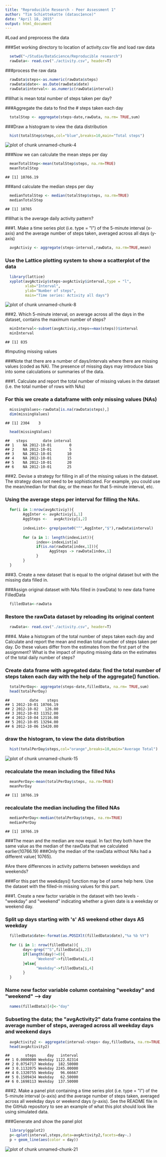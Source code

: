 ```yaml
---
title: "Reproducible Research - Peer Assessment 1"
author: "Tim Schiettekatte (datasc1ence)"
date: "April 18, 2015"
output: html_document
---
```


#Load and preprocess the data

###Set working directory to location of activity.csv file and load raw data


```r
  setwd("~/Studie/DataScience/Reproducible research")
  rawData<- read.csv("./activity.csv", header=T)
```

###process the raw data

```r
  rawData$steps<-as.numeric(rawData$steps)
  rawData$date<- as.Date(rawData$date)
  rawData$interval<- as.numeric(rawData$interval)
```

#What is mean total number of steps taken per day?

###Aggregate the data to find the # steps taken each day


```r
  totalStep <- aggregate(steps~date,rawData, na.rm= TRUE,sum)
```

###Draw a histogram to view the data distribution


```r
  hist(totalStep$steps,col="blue",breaks=10,main="Total steps")
```

![plot of chunk unnamed-chunk-4](figure/unnamed-chunk-4-1.png) 

###Now we can calculate the mean steps per day


```r
  meanTotalStep<-mean(totalStep$steps, na.rm=TRUE)
  meanTotalStep
```

```
## [1] 10766.19
```

###and calculate the median steps per day

```r
  medianTotalStep <- median(totalStep$steps, na.rm=TRUE)
  medianTotalStep 
```

```
## [1] 10765
```

#What is the average daily activity pattern?

###1. Make a time series plot (i.e. type = "l") of the 5-minute interval (x-axis) and the average number of steps taken, averaged across all days (y-axis)


```r
  avgActiviy <- aggregate(steps~interval,rawData, na.rm=TRUE,mean)
```

### Use the Lattice plotting system to show a scatterplot of the data


```r
  library(lattice)
  xyplot(avgActiviy$steps~avgActiviy$interval,type = "l",
         xlab="Interval",
         ylab="Number of steps",
         main="Time series: Activity all days")
```

![plot of chunk unnamed-chunk-8](figure/unnamed-chunk-8-1.png) 

###2. Which 5-minute interval, on average across all the days in the dataset, contains the maximum number of steps?


```r
  minInterval<-subset(avgActiviy,steps==max(steps))$interval
  minInterval
```

```
## [1] 835
```

#Imputing missing values

###Note that there are a number of days/intervals where there are missing values (coded as NA). The presence of missing days may introduce bias into some calculations or summaries of the data.

###1. Calculate and report the total number of missing values in the dataset (i.e. the total number of rows with NAs)

### For this we create a dataframe with only missing values (NAs)

```r
  missingValues<-rawData[is.na(rawData$steps),]
  dim(missingValues)
```

```
## [1] 2304    3
```

```r
  head(missingValues)
```

```
##   steps       date interval
## 1    NA 2012-10-01        0
## 2    NA 2012-10-01        5
## 3    NA 2012-10-01       10
## 4    NA 2012-10-01       15
## 5    NA 2012-10-01       20
## 6    NA 2012-10-01       25
```

###2. Devise a strategy for filling in all of the missing values in the dataset. The strategy does not need to be sophisticated. For example, you could use the mean/median for that day, or the mean for that 5-minute interval, etc.

### Using the average steps per interval for filling the NAs.


```r
  for(i in 1:nrow(avgActiviy)){
        AggInter <- avgActiviy[i,1]   
        AggSteps <-   avgActiviy[i,2] 
        
        indexList<- grep(paste0("^",AggInter,"$"),rawData$interval)
        
        for (a in 1: length(indexList)){
              index<-indexList[a]
              if(is.na(rawData[index,1])){
                    AggSteps -> rawData[index,1]     
              }
        }
  }
```

###3. Create a new dataset that is equal to the original dataset but with the missing data filled in.

###Assign original dataset with NAs filled in (rawData) to new data frame FilledData


```r
  filledData<-rawData
```

### Restore the rawData dataset by reloading its original content


```r
  rawData<- read.csv("./activity.csv", header=T)
```

###4. Make a histogram of the total number of steps taken each day and Calculate and report the mean and median total number of steps taken per day. Do these values differ from the estimates from the first part of the assignment? What is the impact of imputing missing data on the estimates of the total daily number of steps?

### Create data frame with agregated data: find the total number of steps taken each day with the help of the aggregate() function.


```r
  totalPerDay<- aggregate(steps~date,filledData, na.rm= TRUE,sum)
  head(totalPerDay)  
```

```
##         date    steps
## 1 2012-10-01 10766.19
## 2 2012-10-02   126.00
## 3 2012-10-03 11352.00
## 4 2012-10-04 12116.00
## 5 2012-10-05 13294.00
## 6 2012-10-06 15420.00
```

### draw the histogram, to view the data distribution


```r
  hist(totalPerDay$steps,col="orange",breaks=10,main="Average Total")
```

![plot of chunk unnamed-chunk-15](figure/unnamed-chunk-15-1.png) 

### recalculate the mean including the filled NAs

```r
  meanPerDay<-mean(totalPerDay$steps, na.rm=TRUE)
  meanPerDay
```

```
## [1] 10766.19
```

### recalculate the median including the filled NAs

```r
  medianPerDay<-median(totalPerDay$steps, na.rm=TRUE)
  medianPerDay
```

```
## [1] 10766.19
```

###The mean and the median are now equal. In fact they both have the same value as the median of the rawData that we calculated earlier(10766.19)
###Only the median of the rawData without NAs had a different value( 10765).

#Are there differences in activity patterns between weekdays and weekends?

###For this part the weekdays() function may be of some help here. Use the dataset with the filled-in missing values for this part.

###1. Create a new factor variable in the dataset with two levels - "weekday" and "weekend" indicating whether a given date is a weekday or weekend day.

### Split up days starting with 's' AS weekend other days AS weekday


```r
  filledData$date<-format(as.POSIXlt(filledData$date),"%a %b %Y")
  
  for (i in 1: nrow(filledData)){   
        day<-grep("^S",filledData[i,2])
        if(length(day)!=0){           
              "Weekend"->filledData[i,4]   
        }else{
              "Weekday"->filledData[i,4] 
        }                   
  }  
```

### Name new factor variable column containing "weekday" and "weekend" --> day 

```r
  names(filledData)[4]<-"day"
```

### Subseting the data; the "avgActivity2" data frame contains the average number of steps, averaged across all weekday days and weekend days


```r
  avgActivity2 <- aggregate(interval~steps+ day,filledData, na.rm=TRUE,mean)
  head(avgActivity2)
```

```
##       steps     day   interval
## 1 0.0000000 Weekday 1122.02314
## 2 0.0754717 Weekday  182.50000
## 3 0.1132075 Weekday 2245.00000
## 4 0.1320755 Weekday   96.66667
## 5 0.1509434 Weekday   62.50000
## 6 0.1698113 Weekday  137.50000
```

###2. Make a panel plot containing a time series plot (i.e. type = "l") of the 5-minute interval (x-axis) and the average number of steps taken, averaged across all weekday days or weekend days (y-axis). See the README file in the GitHub repository to see an example of what this plot should look like using simulated data.

###Generate and show the panel plot

```r
  library(ggplot2)
  p<-qplot(interval,steps,data=avgActivity2,facets=day~.)
  p + geom_line(aes(color = day))  
```

![plot of chunk unnamed-chunk-21](figure/unnamed-chunk-21-1.png) 

